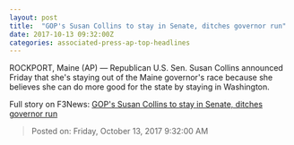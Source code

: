 ```yaml
---
layout: post
title:  "GOP's Susan Collins to stay in Senate, ditches governor run"
date: 2017-10-13 09:32:00Z
categories: associated-press-ap-top-headlines
---
```


ROCKPORT, Maine (AP) — Republican U.S. Sen. Susan Collins announced Friday that she's staying out of the Maine governor's race because she believes she can do more good for the state by staying in Washington.


Full story on F3News: [GOP's Susan Collins to stay in Senate, ditches governor run](http://www.f3nws.com/n/2ajzrC)

> Posted on: Friday, October 13, 2017 9:32:00 AM
